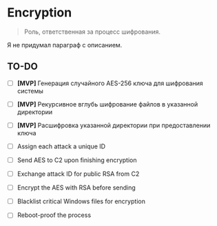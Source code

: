 # Encryption

>Роль, ответственная за процесс шифрования.

Я не придумал параграф с описанием. 


## TO-DO

- [ ] **[MVP]** Генерация случайного AES-256 ключа для шифрования системы
- [ ] **[MVP]** Рекурсивное вглубь шифрование файлов в указанной директории
- [ ] **[MVP]** Расшифровка указанной директории при предоставлении ключа
- [ ] Assign each attack a unique ID
- [ ] Send AES to C2 upon finishing encryption
- [ ] Exchange attack ID for public RSA from C2
- [ ] Encrypt the AES with RSA before sending
- [ ] Blacklist critical Windows files for encryption
- [ ] Reboot-proof the process

